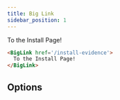 ```yaml
---
title: Big Link
sidebar_position: 1
---
```


<BigLink href='/install-evidence'>
  To the Install Page!
</BigLink>


```markdown
<BigLink href='/install-evidence'>
  To the Install Page!
</BigLink>
```

## Options

<PropListing
    name="href"
    description="The URL to use for the link. Can be a full external link like `https://google.com` or an internal link like `/sales/performance`"
    required=true
/>